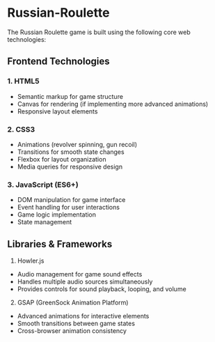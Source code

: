 # Russian-Roulette

The Russian Roulette game is built using the following core web technologies:

## Frontend Technologies

### 1. HTML5
- Semantic markup for game structure
- Canvas for rendering (if implementing more advanced animations)
- Responsive layout elements

### 2. CSS3
- Animations (revolver spinning, gun recoil)
- Transitions for smooth state changes
- Flexbox for layout organization
- Media queries for responsive design

### 3. JavaScript (ES6+)

- DOM manipulation for game interface
- Event handling for user interactions
- Game logic implementation
- State management

## Libraries & Frameworks
1. Howler.js
- Audio management for game sound effects
- Handles multiple audio sources simultaneously
- Provides controls for sound playback, looping, and volume

2. GSAP (GreenSock Animation Platform)
- Advanced animations for interactive elements
- Smooth transitions between game states
- Cross-browser animation consistency
